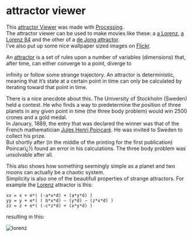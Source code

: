 <!--
  date: 2007-01-07
  modified: 2020-06-18
  slug: attractor
  type: post
-->

# attractor viewer

This [attractor Viewer](http://test.sjeiti.com/attractors4/) was made with [Processing](http://www.processing.org/).  
The attractor viewer can be used to make movies like these: a [a Lorenz](http://www.youtube.com/user/sjeiti#p/u/12/DuIVQRvriI8), [a Lorenz 84](http://www.youtube.com/user/sjeiti#p/u/8/a82FJjQPs2Q) and the other of a [de Jong attractor](http://www.youtube.com/user/sjeiti#p/u/13/BCblQTvaWY8).  
I’ve also put up some nice wallpaper sized images on [Flickr](http://www.flickr.com/photos/sjeiti/sets/72157603957488195/).

An [attractor](http://en.wikipedia.org/wiki/Strange_attractor) is a set of rules upon a number of variables (dimensions) that, after time, can either converge to a point, diverge to

infinity or follow some strange trajectory. An attractor is deterministic, meaning that it’s state at a certain point in time can only be calculated by iterating toward that point in time.

There is a nice anecdote about this. The University of Stockholm (Sweden) held a contest. He who finds a way to predetermine the position of three planets in any given point in time (the three body problem) would win 2500 crones and a gold medal.  
In January, 1889, the entry that was declared the winner was that of the French mathematician [Jules Henri Poincaré](http://en.wikipedia.org/wiki/Henri_Poincaré). He was invited to Sweden to collect his prize.  
But shortly after (in the middle of the printing for the first publication) Poincarï¿½ found an error in his calculations. The three body problem was unsolvable after all.

This also shows how something seemingly simple as a planet and two moons can actually be a chaotic system.  
Simplicity is also one of the beautifull properties of strange attractors. For example the [Lorenz](http://en.wikipedia.org/wiki/Lorenz) attractor is this:

```
xx = x + e*( (-a*x*d) + (a*y*d) )  
yy = y + e*( ( b*x*d) – (y*d) – (z*x*d) )  
zz = z + e*( (-c*z*d) + (x*y*d) )
```

resulting in this:

![lorenz](https://res.cloudinary.com/dn1rmdjs5/image/upload/v1566568756/rv/lorenz.jpg)
